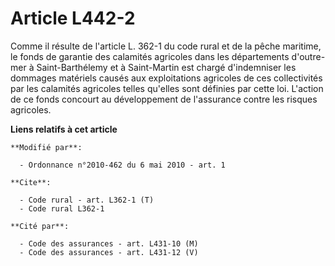 # Article L442-2

Comme il résulte de l'article L. 362-1 du code rural et de la pêche maritime, le fonds de garantie des calamités agricoles
dans les départements d'outre-mer à Saint-Barthélemy et à Saint-Martin est chargé d'indemniser les dommages matériels causés
aux exploitations agricoles de ces collectivités par les calamités agricoles telles qu'elles sont définies par cette loi.
L'action de ce fonds concourt au développement de l'assurance contre les risques agricoles.

**Liens relatifs à cet article**

	**Modifié par**:

	  - Ordonnance n°2010-462 du 6 mai 2010 - art. 1

	**Cite**:

	  - Code rural - art. L362-1 (T)
	  - Code rural L362-1

	**Cité par**:

	  - Code des assurances - art. L431-10 (M)
	  - Code des assurances - art. L431-12 (V)
